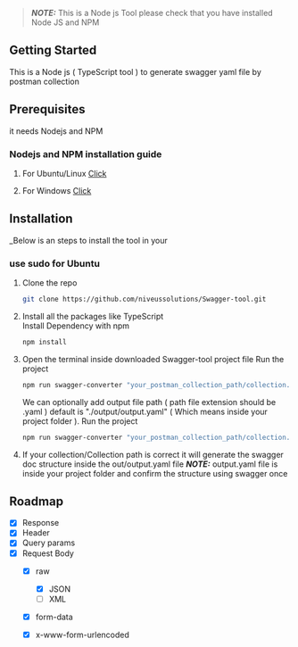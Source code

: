 > **_NOTE:_**  This is a Node js Tool please check that you have installed Node JS and NPM
<!-- GETTING STARTED -->
## Getting Started

This is a Node js ( TypeScript tool ) to generate swagger yaml file by postman collection

## Prerequisites

it needs Nodejs and NPM
  ### Nodejs and NPM installation guide 

  1. For Ubuntu/Linux [Click](https://www.geeksforgeeks.org/installation-of-node-js-on-linux/)

  2. For Windows [Click](https://www.geeksforgeeks.org/installation-of-node-js-on-windows/)
   

## Installation

_Below is an steps to install the tool in your 

   ### use sudo for Ubuntu

1. Clone the repo
   ```sh
   git clone https://github.com/niveussolutions/Swagger-tool.git
   ```

2. Install all the packages like TypeScript  
   Install Dependency with npm 
   ```sh
   npm install
   ```
3. Open the terminal inside downloaded Swagger-tool project file
   Run the project
   ```sh
   npm run swagger-converter "your_postman_collection_path/collection.json"
   ```
   We can optionally add output file path (  path file extension should be .yaml  ) default is   "./output/output.yaml"   (  Which means inside your project folder  ).
   Run the project
   ```sh
   npm run swagger-converter "your_postman_collection_path/collection.json" "your_output_file_path/collection.yaml"
   ```
4. If your collection/Collection path is correct it will generate the swagger doc structure inside the out/output.yaml file 
**_NOTE:_**  output.yaml file is inside your project folder and confirm the structure using swagger once 

<!-- ROADMAP -->
## Roadmap

- [x] Response
- [x] Header
- [x] Query params
- [x] Request Body
   - [X] raw
      - [x] JSON
      - [ ] XML
   - [X] form-data
   - [X] x-www-form-urlencoded


    
   